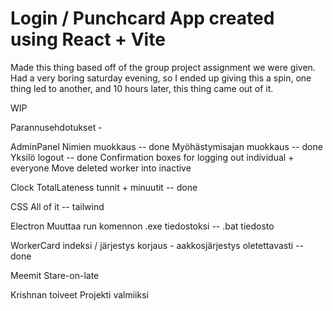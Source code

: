 # Login / Punchcard App created using React + Vite

Made this thing based off of the group project assignment we were given.
Had a very boring saturday evening, so I ended up giving this a spin, one thing led to another, and 10 hours later, this thing came out of it.

WIP




Parannusehdotukset -

AdminPanel
	Nimien muokkaus -- done
	Myöhästymisajan muokkaus -- done
	Yksilö logout -- done
	Confirmation boxes for logging out individual + everyone
	Move deleted worker into inactive

Clock
	TotalLateness tunnit + minuutit -- done
	
CSS
  All of it -- tailwind

Electron
	Muuttaa run komennon .exe tiedostoksi -- .bat tiedosto

WorkerCard
	indeksi / järjestys korjaus - aakkosjärjestys oletettavasti -- done

Meemit
	Stare-on-late

Krishnan toiveet
  Projekti valmiiksi
